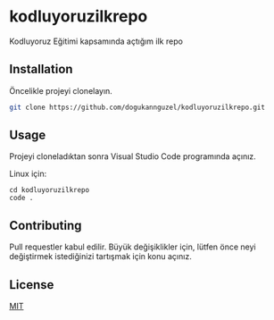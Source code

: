 # kodluyoruzilkrepo
Kodluyoruz Eğitimi kapsamında açtığım ilk repo



## Installation

Öncelikle projeyi clonelayın. 

```bash
git clone https://github.com/dogukannguzel/kodluyoruzilkrepo.git
```

## Usage

Projeyi cloneladıktan sonra Visual Studio Code programında açınız.

Linux için:

```
cd kodluyoruzilkrepo
code .
```



## Contributing

Pull requestler kabul edilir. Büyük değişiklikler için, lütfen önce neyi değiştirmek istediğinizi tartışmak için konu açınız.



## License
[MIT](https://choosealicense.com/licenses/mit/)
